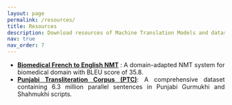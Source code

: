 ```yaml
---
layout: page
permalink: /resources/
title: Resources
description: Download resources of Machine Translation Models and datasets developed by SLPG 
nav: true
nav_order: 7
---
```


<!-- _pages/resources.md -->
<div class="resources" style="text-align: justify;">
  <ul>
    <li><strong><a href="https://huggingface.co/SLPG/Biomedical_French_to_English">Biomedical French to English NMT</a>    </strong>: A domain-adapted NMT system for biomedical domain with BLEU score of 35.8.</li>
    <li><strong><a href="https://huggingface.co/datasets/SLPG/Punjabi_Transliteration_Corpus">Punjabi Transliteration Corpus (PTC)</a></strong>: A comprehensive dataset containing 6.3 million parallel sentences in Punjabi Gurmukhi and Shahmukhi scripts.</li>
  </ul>
</div>
